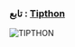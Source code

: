 
### تابع : [Tipthon](https://t.me/E9N99) ###

![TIPTHON](https://te.legra.ph/file/c017e813be9e4199d7c7a.jpg)
